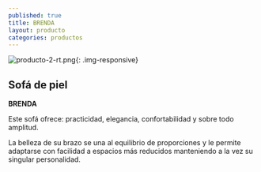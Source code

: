 ```yaml
---
published: true
title: BRENDA
layout: producto
categories: productos
---
```

![producto-2-rt.png]({{site.baseurl}}/media/producto-2-rt.png){: .img-responsive}

## Sofá de piel
**BRENDA**

Este sofá ofrece: practicidad, elegancia, confortabilidad y sobre todo amplitud.

La belleza de su brazo se una al equilibrio de proporciones y le permite adaptarse con facilidad a espacios más reducidos manteniendo a la vez su singular personalidad.
